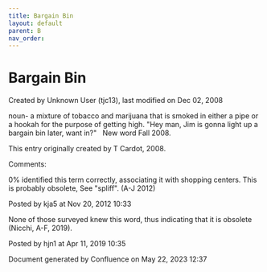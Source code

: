 ```yaml
---
title: Bargain Bin
layout: default
parent: B
nav_order:
---
```


# Bargain Bin

Created by  Unknown User (tjc13), last modified on Dec 02, 2008

noun- a mixture of tobacco and marijuana that is smoked in either a pipe or a hookah for the purpose of getting high. &quot;Hey man, Jim is gonna light up a bargain bin later, want in?&quot;   New word Fall 2008.

This entry originally created by T Cardot, 2008.

Comments:

0% identified this term correctly, associating it with shopping centers. This is probably obsolete, See &quot;spliff&quot;. (A-J 2012)

Posted by kja5 at Nov 20, 2012 10:33

None of those surveyed knew this word, thus indicating that it is obsolete (Nicchi, A-F, 2019). 

Posted by hjn1 at Apr 11, 2019 10:35

Document generated by Confluence on May 22, 2023 12:37



